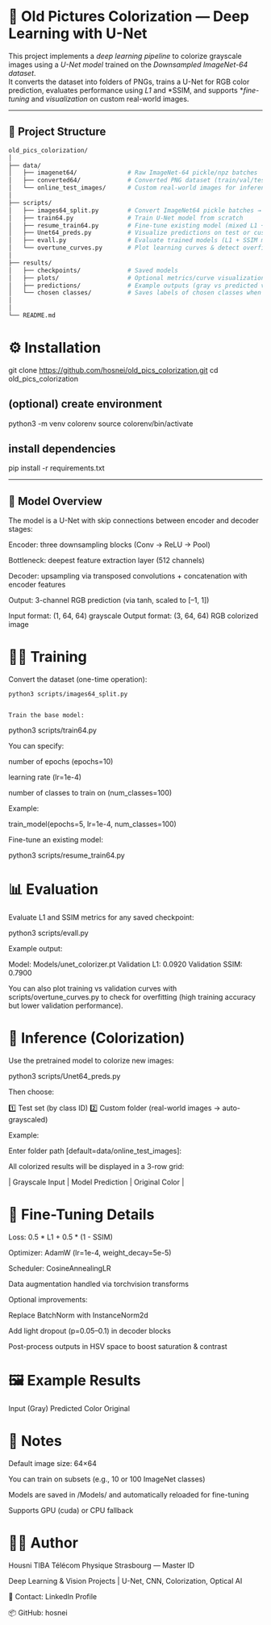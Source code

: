 # 🎨 Old Pictures Colorization — Deep Learning with U-Net

This project implements a *deep learning pipeline* to colorize grayscale images using a *U-Net model* trained on the *Downsampled ImageNet-64 dataset*.  
It converts the dataset into folders of PNGs, trains a U-Net for RGB color prediction, evaluates performance using *L1* and *SSIM, and supports **fine-tuning* and *visualization* on custom real-world images.

---

## 📁 Project Structure

```bash
old_pics_colorization/
│
├── data/
│   ├── imagenet64/              # Raw ImageNet-64 pickle/npz batches
│   ├── converted64/             # Converted PNG dataset (train/val/test)
│   └── online_test_images/      # Custom real-world images for inference
│
├── scripts/
│   ├── images64_split.py        # Convert ImageNet64 pickle batches → PNG folders
│   ├── train64.py               # Train U-Net model from scratch
│   ├── resume_train64.py        # Fine-tune existing model (mixed L1 + SSIM)
│   ├── Unet64_preds.py          # Visualize predictions on test or custom images
│   ├── evall.py                 # Evaluate trained models (L1 + SSIM metrics)
│   └── overtune_curves.py       # Plot learning curves & detect overfitting
│
├── results/
│   ├── checkpoints/             # Saved models 
│   ├── plots/                   # Optional metrics/curve visualizations
│   ├── predictions/             # Example outputs (gray vs predicted vs color) 
│   └── chosen classes/          # Saves labels of chosen classes when working with subsets 
│  
│
└── README.md


```
# ⚙️ Installation
git clone https://github.com/hosnei/old_pics_colorization.git
cd old_pics_colorization

## (optional) create environment
python3 -m venv colorenv
source colorenv/bin/activate

## install dependencies
pip install -r requirements.txt

---

## 🧠 Model Overview

The model is a U-Net with skip connections between encoder and decoder stages:

Encoder: three downsampling blocks (Conv → ReLU → Pool)

Bottleneck: deepest feature extraction layer (512 channels)

Decoder: upsampling via transposed convolutions + concatenation with encoder features

Output: 3-channel RGB prediction (via tanh, scaled to [–1, 1])

Input format: (1, 64, 64) grayscale
Output format: (3, 64, 64) RGB colorized image


# 🏋️‍♂️ Training

Convert the dataset (one-time operation):
```
python3 scripts/images64_split.py


Train the base model:
```
python3 scripts/train64.py


You can specify:

number of epochs (epochs=10)

learning rate (lr=1e-4)

number of classes to train on (num_classes=100)

Example:

train_model(epochs=5, lr=1e-4, num_classes=100)


Fine-tune an existing model:

python3 scripts/resume_train64.py

# 📊 Evaluation

Evaluate L1 and SSIM metrics for any saved checkpoint:

python3 scripts/evall.py


Example output:

Model:  Models/unet_colorizer.pt
Validation L1: 0.0920
Validation SSIM: 0.7900


You can also plot training vs validation curves with scripts/overtune_curves.py
to check for overfitting (high training accuracy but lower validation performance).

# 🎨 Inference (Colorization)

Use the pretrained model to colorize new images:

python3 scripts/Unet64_preds.py


Then choose:

1️⃣  Test set (by class ID)
2️⃣  Custom folder (real-world images → auto-grayscaled)


Example:

Enter folder path [default=data/online_test_images]:


All colorized results will be displayed in a 3-row grid:

| Grayscale Input | Model Prediction | Original Color |

# 🧩 Fine-Tuning Details

Loss: 0.5 * L1 + 0.5 * (1 - SSIM)

Optimizer: AdamW (lr=1e-4, weight_decay=5e-5)

Scheduler: CosineAnnealingLR

Data augmentation handled via torchvision transforms

Optional improvements:

Replace BatchNorm with InstanceNorm2d

Add light dropout (p=0.05–0.1) in decoder blocks

Post-process outputs in HSV space to boost saturation & contrast

# 🖼️ Example Results
Input (Gray)	Predicted Color	Original

	
	
# 🧰 Notes

Default image size: 64×64

You can train on subsets (e.g., 10 or 100 ImageNet classes)

Models are saved in /Models/ and automatically reloaded for fine-tuning

Supports GPU (cuda) or CPU fallback

# 🧑‍💻 Author

Housni TIBA
Télécom Physique Strasbourg — Master ID

Deep Learning & Vision Projects | U-Net, CNN, Colorization, Optical AI

📧 Contact: LinkedIn Profile

📦 GitHub: hosnei